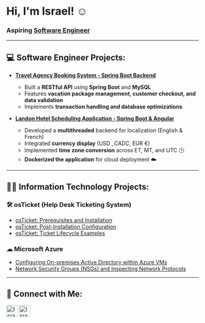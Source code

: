 # Hi, I'm Israel! ☺  
### Aspiring [Software Engineer](https://www.linkedin.com/in/israel-osorio-14014728b/)

---

## 💻 Software Engineer Projects:
- **[Travel Agency Booking System - Spring Boot Backend](https://github.com/IsraelOso03/TravelAgencyBackEnd)**
  - Built a **RESTful API** using **Spring Boot** and **MySQL**
  - Features **vacation package management, customer checkout, and data validation**
  - Implements **transaction handling and database optimizations**

- **[Landon Hotel Scheduling Application - Spring Boot & Angular](https://github.com/IsraelOso03/LandonHotel)**
  - Developed a **multithreaded** backend for localization (English & French)
  - Integrated **currency display** (USD $, CAD C$, EUR €)
  - Implemented **time zone conversion** across ET, MT, and UTC 🕒
  - **Dockerized the application** for cloud deployment ☁️
---

## 👨‍💻 Information Technology Projects:

### **🛠 osTicket (Help Desk Ticketing System)**
- [osTicket: Prerequisites and Installation](https://github.com/IsraelOso03/osticket-prereqs)
- [osTicket: Post-Installation Configuration](https://github.com/IsraelOso03/post-install-config)
- [osTicket: Ticket Lifecycle Examples](https://github.com/IsraelOso03/ticket-lifecycle)

### **☁ Microsoft Azure**
- [Configuring On-premises Active Directory within Azure VMs](https://github.com/IsraelOso03/configure-ad)
- [Network Security Groups (NSGs) and Inspecting Network Protocols](https://github.com/IsraelOso03/azure-network-protocols)

---

## 🤳 Connect with Me:

[<img align="left" alt="Israel | LinkedIn" width="30px" src="https://user-images.githubusercontent.com/74038190/235294012-0a55e343-37ad-4b0f-924f-c8431d9d2483.gif" />][linkedin]
[<img align="left" alt="Israel | LinkedIn" width="30px" src="https://cdn.pixabay.com/animation/2022/09/28/02/29/02-29-48-377_512.gif" />][gmail]

[linkedin]: https://www.linkedin.com/in/israel-osorio/
[gmail]: mailto:osorioisrael03@gmail.com

